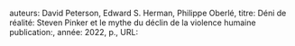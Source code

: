 auteurs: David Peterson, Edward S. Herman, Philippe Oberlé, 
titre: Déni de réalité: Steven Pinker et le mythe du déclin de la violence humaine
publication:, 
année: 2022, 
p.,
URL: 

